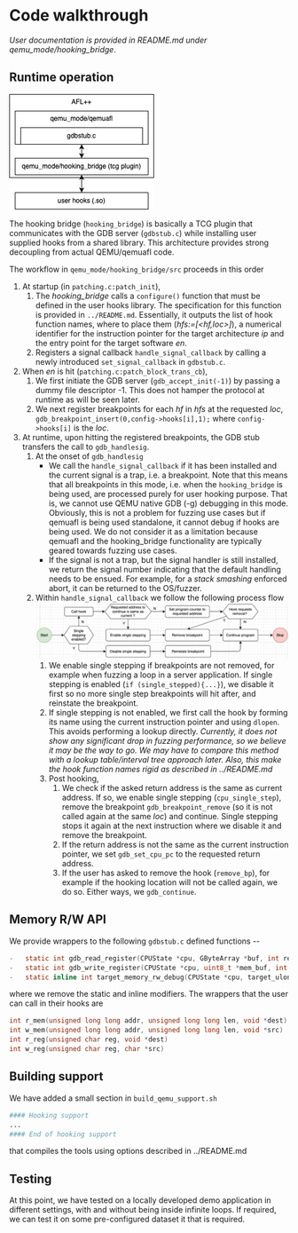 # Code walkthrough
*User documentation is provided in README.md under qemu_mode/hooking_bridge*.

## Runtime operation
![General working principle](interfaces.drawio.png)

The hooking bridge (`hooking_bridge`) is basically a TCG plugin that communicates with the GDB server (`gdbstub.c`) while installing user supplied hooks from a shared library. This architecture provides strong decoupling from actual QEMU/qemuafl code.

The workflow in `qemu_mode/hooking_bridge/src` proceeds in this order
1. At startup (in `patching.c:patch_init`),
    1. The *hooking_bridge* calls a `configure()` function that must be defined in the user hooks library. The specification for this function is provided in `../README.md`. Essentially, it outputs the list of hook function names, where to place them (*hfs:=[<hf,loc>]*), a numerical identifier for the instruction pointer for the target architecture *ip* and the entry point for the target software *en*.
    2. Registers a signal callback `handle_signal_callback` by calling a newly introduced `set_signal_callback` in `gdbstub.c`.
2.  When *en* is hit (`patching.c:patch_block_trans_cb`),
    1. We first initiate the GDB server (`gdb_accept_init(-1)`) by passing a dummy file descriptor -1. This does not hamper the protocol at runtime as will be seen later.
    2. We next register breakpoints for each *hf* in *hfs* at the requested *loc*, `gdb_breakpoint_insert(0,config->hooks[i],1);` where `config->hooks[i]` is the *loc*.
3. At runtime, upon hitting the registered breakpoints, the GDB stub transfers the call to `gdb_handlesig`.
    1. At the onset of `gdb_handlesig` 
        * We call the `handle_signal_callback` if it has been installed and the current signal is a trap, i.e. a breakpoint. Note that this means that all breakpoints in this mode, i.e. when the `hooking_bridge` is being used, are processed purely for user hooking purpose. That is, we cannot use QEMU native GDB (-g) debugging in this mode. Obviously, this is not a problem for fuzzing use cases but if qemuafl is being used standalone, it cannot debug if hooks are being used. We do not consider it as a limitation because qemuafl and the hooking_bridge functionality are typically geared towards fuzzing use cases. 
        * If the signal is not a trap, but the signal handler is still installed, we return the signal number indicating that the default handling needs to be ensued. For example, for a *stack smashing* enforced abort, it can be returned to the OS/fuzzer.
    2.  Within `handle_signal_callback` we follow the following process flow
    ![Handle signal callback](handle_signal_callback.png)
        1. We enable single stepping if breakpoints are not removed, for example when fuzzing a loop in a server application. If single stepping is enabled (`if (single_stepped){...}`), we disable it first so no more single step breakpoints will hit after, and reinstate the breakpoint.
        2. If single stepping is not enabled, we first call the hook by forming its name using the current instruction pointer and using `dlopen`. This avoids performing a lookup directly. *Currently, it does not show any significant drop in fuzzing performance, so we believe it may be the way to go. We may have to compare this method with a lookup table/interval tree approach later. Also, this make the hook function names rigid as described in ../README.md*
        3. Post hooking, 
            1. We check if the asked return address is the same as current address. If so, we enable single stepping (`cpu_single_step`), remove the breakpoint `gdb_breakpoint_remove` (so it is not called again at the same *loc*) and continue. Single stepping stops it again at the next instruction where we disable it and remove the breakpoint.
            2. If the return address is not the same as the current instruction pointer, we set `gdb_set_cpu_pc` to the requested return address.
            3. If the user has asked to remove the hook (`remove_bp`), for example if the hooking location will not be called again, we do so. Either ways, we `gdb_continue`. 

## Memory R/W API
We provide wrappers to the following `gdbstub.c` defined functions -- 
```C
-	static int gdb_read_register(CPUState *cpu, GByteArray *buf, int reg)
-	static int gdb_write_register(CPUState *cpu, uint8_t *mem_buf, int reg)
-	static inline int target_memory_rw_debug(CPUState *cpu, target_ulong addr, uint8_t *buf, int len, bool is_write)
```
where we remove the static and inline modifiers.
The wrappers that the user can call in their hooks are
```C
int r_mem(unsigned long long addr, unsigned long long len, void *dest)
int w_mem(unsigned long long addr, unsigned long long len, void *src)
int r_reg(unsigned char reg, void *dest)
int w_reg(unsigned char reg, char *src)
```
## Building support
We have added a small section in `build_qemu_support.sh`
```bash 
#### Hooking support
...
#### End of hooking support
```
that compiles the tools using options described in ../README.md

## Testing
At this point, we have tested on a locally developed demo application in different settings, with and without being inside infinite loops.
If required, we can test it on some pre-configured dataset it that is required.